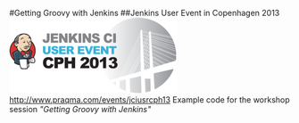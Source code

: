#Getting Groovy with Jenkins
##Jenkins User Event in Copenhagen 2013
![Logo](logo.png)
<http://www.praqma.com/events/jciusrcph13>
Example code for the workshop session _"Getting Groovy with Jenkins"_


